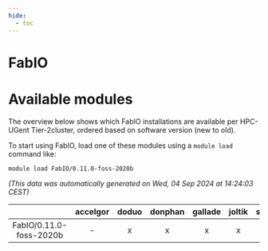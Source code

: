 ```yaml
---
hide:
  - toc
---
```


FabIO
=====

# Available modules


The overview below shows which FabIO installations are available per HPC-UGent Tier-2cluster, ordered based on software version (new to old).

To start using FabIO, load one of these modules using a `module load` command like:

```shell
module load FabIO/0.11.0-foss-2020b
```

*(This data was automatically generated on Wed, 04 Sep 2024 at 14:24:03 CEST)*  

| |accelgor|doduo|donphan|gallade|joltik|shinx|skitty|
| :---: | :---: | :---: | :---: | :---: | :---: | :---: | :---: |
|FabIO/0.11.0-foss-2020b|-|x|x|x|x|-|x|
